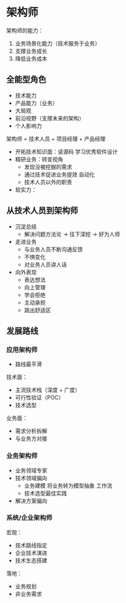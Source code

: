 # 架构师

架构师的能力：

1. 业务场景化能力（技术服务于业务）
2. 支撑业务成长
3. 降低业务成本

## 全能型角色

- 技术能力
- 产品能力（业务）
- 大局观
- 前沿视野（支撑未来的架构）
- 个人影响力

架构师 = 技术人员 + 项目经理 + 产品经理

- 开拓技术知识面：读源码 学习优秀软件设计
- 精研业务：转变视角
  - 发现没被挖掘的需求
  - 通过技术促进业务提效 自动化
  - 技术人员以外的职责
- 软实力：

## 从技术人员到架构师

- 沉淀总结
  - 解决问题方法论 -> 往下深挖 -> 好为人师
- 走进业务
  - 与业务人员不断沟通反馈
  - 不惧变化
  - 对业务人员讲人话
- 向外表现
  - 表达想法
  - 向上管理
  - 学会拒绝
  - 主动承担
  - 跳出舒适区

## 发展路线

### 应用架构师

- 路线最平滑

技术面：

- 主流技术栈（深度 + 广度）
- 可行性验证（POC）
- 技术选型

业务面：

- 需求分析拆解
- 与业务方对接

### 业务架构师

- 业务领域专家
- 技术领域偏向
  - 业务建模 将业务转为模型抽象 工作流
  - 技术选型最佳实践
- 解决方案偏向

### 系统/企业架构师

宏观：

- 技术路线指定
- 企业技术演进
- 技术生态搭建

落地：

- 业务规划
- 非业务需求
